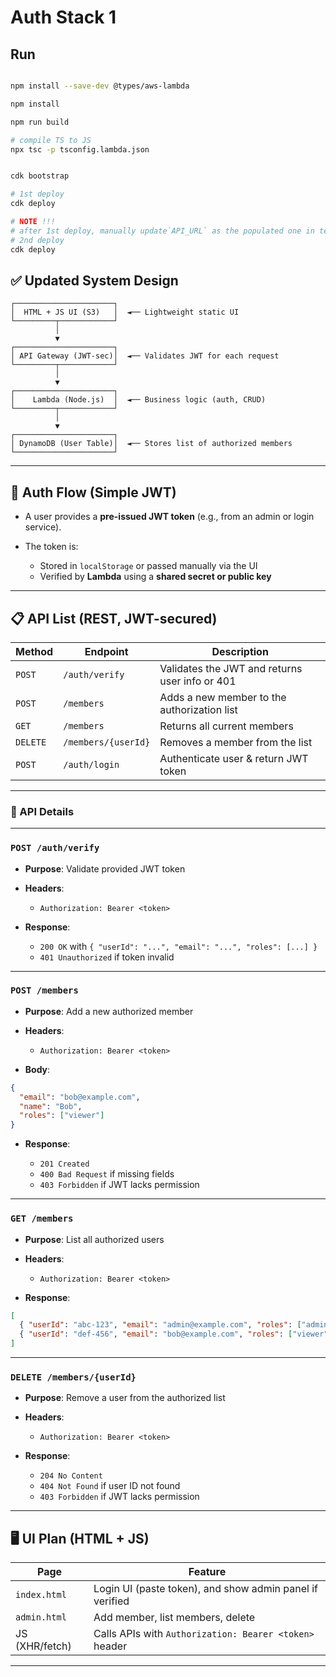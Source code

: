 # Auth Stack 1

## Run

```bash

npm install --save-dev @types/aws-lambda

npm install

npm run build

# compile TS to JS
npx tsc -p tsconfig.lambda.json


cdk bootstrap

# 1st deploy
cdk deploy

# NOTE !!! 
# after 1st deploy, manually update`API_URL` as the populated one in terminal at frontend/index.html, then deploy again
# 2nd deploy
cdk deploy
```

## ✅ **Updated System Design**

```
┌──────────────────────┐
│  HTML + JS UI (S3)   │  ◄── Lightweight static UI
└─────────┬────────────┘
          │
          ▼
┌──────────────────────┐
│ API Gateway (JWT-sec)│  ◄── Validates JWT for each request
└─────────┬────────────┘
          │
          ▼
┌──────────────────────┐
│    Lambda (Node.js)  │  ◄── Business logic (auth, CRUD)
└─────────┬────────────┘
          │
          ▼
┌──────────────────────┐
│ DynamoDB (User Table)│  ◄── Stores list of authorized members
└──────────────────────┘
```

---

## 🔐 **Auth Flow (Simple JWT)**

* A user provides a **pre-issued JWT token** (e.g., from an admin or login service).
* The token is:

  * Stored in `localStorage` or passed manually via the UI
  * Verified by **Lambda** using a **shared secret or public key**

---

## 📋 **API List (REST, JWT-secured)**

| **Method** | **Endpoint**        | **Description**                                |
| ---------- | ------------------- | ---------------------------------------------- |
| `POST`     | `/auth/verify`      | Validates the JWT and returns user info or 401 |
| `POST`     | `/members`          | Adds a new member to the authorization list    |
| `GET`      | `/members`          | Returns all current members                    |
| `DELETE`   | `/members/{userId}` | Removes a member from the list                 |
| `POST` | `/auth/login` | Authenticate user & return JWT token |


---

### 🔧 API Details

---

### `POST /auth/verify`

* **Purpose**: Validate provided JWT token
* **Headers**:

  * `Authorization: Bearer <token>`
* **Response**:

  * `200 OK` with `{ "userId": "...", "email": "...", "roles": [...] }`
  * `401 Unauthorized` if token invalid

---

### `POST /members`

* **Purpose**: Add a new authorized member
* **Headers**:

  * `Authorization: Bearer <token>`
* **Body**:

```json
{
  "email": "bob@example.com",
  "name": "Bob",
  "roles": ["viewer"]
}
```

* **Response**:

  * `201 Created`
  * `400 Bad Request` if missing fields
  * `403 Forbidden` if JWT lacks permission

---

### `GET /members`

* **Purpose**: List all authorized users
* **Headers**:

  * `Authorization: Bearer <token>`
* **Response**:

```json
[
  { "userId": "abc-123", "email": "admin@example.com", "roles": ["admin"] },
  { "userId": "def-456", "email": "bob@example.com", "roles": ["viewer"] }
]
```

---

### `DELETE /members/{userId}`

* **Purpose**: Remove a user from the authorized list
* **Headers**:

  * `Authorization: Bearer <token>`
* **Response**:

  * `204 No Content`
  * `404 Not Found` if user ID not found
  * `403 Forbidden` if JWT lacks permission

---

## 🖥️ **UI Plan (HTML + JS)**

| Page           | Feature                                                  |
| -------------- | -------------------------------------------------------- |
| `index.html`   | Login UI (paste token), and show admin panel if verified |
| `admin.html`   | Add member, list members, delete                         |
| JS (XHR/fetch) | Calls APIs with `Authorization: Bearer <token>` header   |

---
